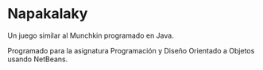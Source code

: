 # Napakalaky
Un juego similar al Munchkin programado en Java.

Programado para la asignatura Programación y Diseño Orientado a Objetos usando NetBeans.
